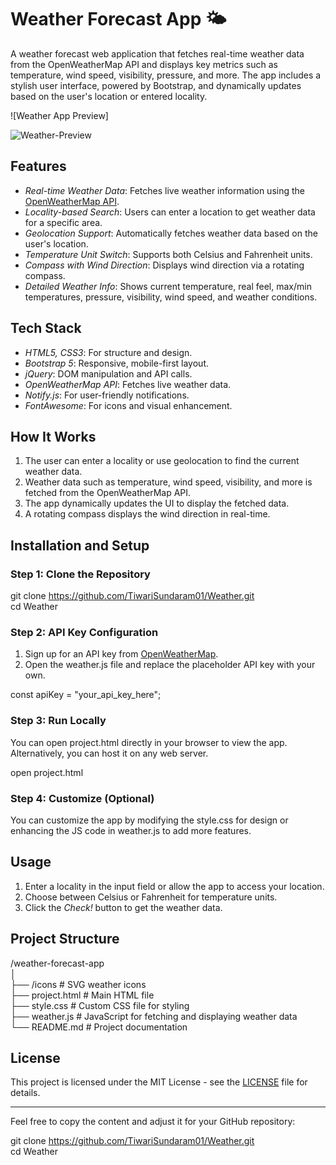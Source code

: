 # Weather Forecast App 🌤️

A weather forecast web application that fetches real-time weather data from the OpenWeatherMap API and displays key metrics such as temperature, wind speed, visibility, pressure, and more. The app includes a stylish user interface, powered by Bootstrap, and dynamically updates based on the user's location or entered locality.

![Weather App Preview]

![Weather-Preview](https://github.com/user-attachments/assets/46524533-ff8a-4bde-99c4-42abb25e09fb)



## Features

- *Real-time Weather Data*: Fetches live weather information using the [OpenWeatherMap API](https://openweathermap.org/api).
- *Locality-based Search*: Users can enter a location to get weather data for a specific area.
- *Geolocation Support*: Automatically fetches weather data based on the user's location.
- *Temperature Unit Switch*: Supports both Celsius and Fahrenheit units.
- *Compass with Wind Direction*: Displays wind direction via a rotating compass.
- *Detailed Weather Info*: Shows current temperature, real feel, max/min temperatures, pressure, visibility, wind speed, and weather conditions.

## Tech Stack

- *HTML5, CSS3*: For structure and design.
- *Bootstrap 5*: Responsive, mobile-first layout.
- *jQuery*: DOM manipulation and API calls.
- *OpenWeatherMap API*: Fetches live weather data.
- *Notify.js*: For user-friendly notifications.
- *FontAwesome*: For icons and visual enhancement.

## How It Works

1. The user can enter a locality or use geolocation to find the current weather data.
2. Weather data such as temperature, wind speed, visibility, and more is fetched from the OpenWeatherMap API.
3. The app dynamically updates the UI to display the fetched data.
4. A rotating compass displays the wind direction in real-time.

## Installation and Setup

### Step 1: Clone the Repository

git clone https://github.com/TiwariSundaram01/Weather.git <br>
cd Weather


### Step 2: API Key Configuration

1. Sign up for an API key from [OpenWeatherMap](https://home.openweathermap.org/users/sign_up).
2. Open the weather.js file and replace the placeholder API key with your own.

const apiKey = "your_api_key_here";


### Step 3: Run Locally

You can open project.html directly in your browser to view the app. Alternatively, you can host it on any web server.

open project.html


### Step 4: Customize (Optional)

You can customize the app by modifying the style.css for design or enhancing the JS code in weather.js to add more features.

## Usage

1. Enter a locality in the input field or allow the app to access your location.
2. Choose between Celsius or Fahrenheit for temperature units.
3. Click the *Check!* button to get the weather data.

## Project Structure


/weather-forecast-app <br>
│  <br>
├── /icons          # SVG weather icons <br>
├── project.html    # Main HTML file <br>
├── style.css       # Custom CSS file for styling <br>
├── weather.js      # JavaScript for fetching and displaying weather data <br>
└── README.md       # Project documentation <br>


## License

This project is licensed under the MIT License - see the [LICENSE](LICENSE) file for details.

---

Feel free to copy the content and adjust it for your GitHub repository:

git clone https://github.com/TiwariSundaram01/Weather.git <br>
cd Weather
